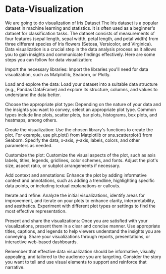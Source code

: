 # Data-Visualization
We are going to do visualization of Iris Dataset
The Iris dataset is a popular dataset in machine learning and statistics. It is often used as a beginner's dataset for classification tasks. The dataset consists of measurements of four features (sepal length, sepal width, petal length, and petal width) from three different species of Iris flowers (Setosa, Versicolor, and Virginica).
Data visualization is a crucial step in the data analysis process as it allows you to gain insights and communicate findings effectively. Here are some steps you can follow for data visualization:

Import the necessary libraries: Import the libraries you'll need for data visualization, such as Matplotlib, Seaborn, or Plotly.

Load and explore the data: Load your dataset into a suitable data structure (e.g., Pandas DataFrame) and explore its structure, columns, and values to understand the data better.

Choose the appropriate plot type: Depending on the nature of your data and the insights you want to convey, select an appropriate plot type. Common types include line plots, scatter plots, bar plots, histograms, box plots, and heatmaps, among others.

Create the visualization: Use the chosen library's functions to create the plot. For example, use plt.plot() from Matplotlib or sns.scatterplot() from Seaborn. Specify the data, x-axis, y-axis, labels, colors, and other parameters as needed.

Customize the plot: Customize the visual aspects of the plot, such as axis labels, titles, legends, gridlines, color schemes, and fonts. Adjust the plot's size, aspect ratio, or subplot arrangements if necessary.

Add context and annotations: Enhance the plot by adding informative context and annotations, such as adding a trendline, highlighting specific data points, or including textual explanations or callouts.

Iterate and refine: Analyze the initial visualizations, identify areas for improvement, and iterate on your plots to enhance clarity, interpretability, and aesthetics. Experiment with different plot types or settings to find the most effective representation.

Present and share the visualizations: Once you are satisfied with your visualizations, present them in a clear and concise manner. Use appropriate titles, captions, and legends to help viewers understand the insights you are conveying. Share your visualizations through reports, presentations, or interactive web-based dashboards.

Remember that effective data visualization should be informative, visually appealing, and tailored to the audience you are targeting. Consider the story you want to tell and use visual elements to support and reinforce that narrative.
